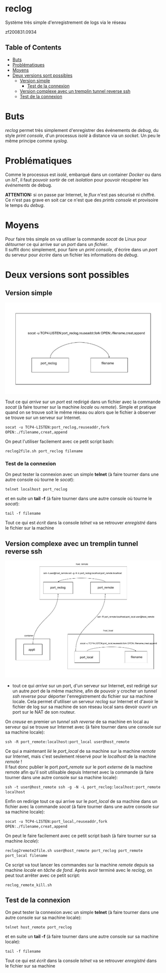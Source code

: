 # reclog
Système très simple d'enregistrement de logs via le réseau

zf200831.0934

<!-- TOC titleSize:2 tabSpaces:2 depthFrom:1 depthTo:6 withLinks:1 updateOnSave:1 orderedList:0 skip:1 title:1 charForUnorderedList:* -->
## Table of Contents
* [Buts](#buts)
* [Problématiques](#problématiques)
* [Moyens](#moyens)
* [Deux versions sont possibles](#deux-versions-sont-possibles)
  * [Version simple](#version-simple)
    * [Test de la connexion](#test-de-la-connexion)
  * [Version complexe avec un tremplin tunnel reverse ssh](#version-complexe-avec-un-tremplin-tunnel-reverse-ssh)
  * [Test de la connexion](#test-de-la-connexion)
<!-- /TOC -->


# Buts
*reclog* permet très simplement d'enregistrer des événements de *debug*, du style *print console*, d'un processus *isolé* à distance via un *socket*. Un peu le même principe comme *syslog*.


# Problématiques
Comme le processus est *isolé*, embarqué dans un container *Docker* ou dans un *IoT*, il faut pouvoir *sortir* de cet *isolation* pour pouvoir récupérer les *événements* de debug.

**ATTENTION:** si on passe par Internet, le *flux* n'est pas sécurisé ni chiffré. Ce n'est pas grave en soit car ce n'est que des *prints console* et provisoire le temps du *debug*.


# Moyens
Pour faire très simple on va utiliser la commande *socat* de Linux pour *détourner* ce qui arrive sur un *port* dans un *fichier*.<br>
Il suffit donc simplement, pour faire un *print console*, d'écrire dans un *port* du serveur pour *écrire* dans un fichier les informations de *debug*.


# Deux versions sont possibles

## Version simple
![Image](https://github.com/zuzu59/reclog/blob/master/img/reclog%20figure%201.jpg?raw=true)

Tout ce qui *arrive* sur un *port* est redirigé dans un fichier avec la commande *socat* (à faire tourner sur la machine *locale* ou *remote*). Simple et pratique quand on se trouve soit le même réseau ou alors que le fichier à observer se trouve sur un serveur sur Internet.
```
socat -u TCP4-LISTEN:port_reclog,reuseaddr,fork OPEN:./filename,creat,append
```
On peut l'utiliser facilement avec ce petit script bash:
```
reclog2file.sh port_reclog filename
```

### Test de la connexion
On peut tester la connexion avec un simple **telnet** (à faire tourner dans une autre console où tourne le *socat*):
```
telnet localhost port_reclog
```

et en suite un **tail -f** (à faire tourner dans une autre console où tourne le *socat*):
```
tail -f filename
```
Tout ce qui est *écrit* dans la console *telnet* va se retrouver *enregistré* dans le fichier sur la machine


## Version complexe avec un tremplin tunnel reverse ssh
![Image](https://github.com/zuzu59/reclog/blob/master/img/reclog%20figure%202.jpg?raw=true)

* tout ce qui *arrive* sur un port, d'un serveur sur Internet, est redirigé sur un autre *port* de la même machine, afin de pouvoir y crocher un *tunnel ssh reverse* pour déporter l'enregistrement du fichier sur sa machine locale. Cela permet d'utiliser un serveur *reclog* sur Internet et d'avoir le fichier de log sur sa machine de son réseau local sans devoir ouvrir un port sur le NAT de son routeur.

On *creuse* en premier un *tunnel ssh reverse* de sa machine en local au serveur qui se trouve sur Internet avec (à faire tourner dans une console sur sa machine locale):
```
ssh -R port_remote:localhost:port_local user@host_remote
```

Ce qui a maintenant *lié* le *port_local* de sa machine sur la machine *remote* sur Internet, mais c'est seulement réservé pour le *localhost* de la machine *remote* !<br>
Il faut donc publier le port *port_remote* sur le port *externe* de la machine remote afin qu'il soit utilisable depuis Internet avec la commande (à faire tourner dans une autre console sur sa machine locale):
```
ssh -t user@host_remote ssh -g -N -L port_reclog:localhost:port_remote localhost
```

Enfin on redirige tout ce qui arrive sur le *port_local* de sa machine dans un fichier avec la commande *socat* (à faire tourner dans une autre console sur sa machine locale):
```
socat -u TCP4-LISTEN:port_local,reuseaddr,fork OPEN:./filename,creat,append
```

On peut le faire facilement avec ce petit script bash (à faire tourner sur sa machine *locale*):
```
reclog2remote2file.sh user@host_remote port_reclog port_remote port_local filename
```

Ce script va tout lancer les commandes sur la machine *remote* depuis sa machine *locale* en *tâche de fond*. Après avoir terminé avec le *reclog*, on peut tout arrêter avec ce petit script:
```
reclog_remote_kill.sh
```


## Test de la connexion
On peut tester la connexion avec un simple **telnet** (à faire tourner dans une autre console sur sa machine locale):
```
telnet host_remote port_reclog
```

et en suite un **tail -f** (à faire tourner dans une autre console sur sa machine locale):
```
tail -f filename
```
Tout ce qui est *écrit* dans la console *telnet* va se retrouver *enregistré* dans le fichier sur sa machine


